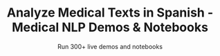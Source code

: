 ---
layout: demopagenew
title: Analyze Medical Texts in Spanish - Medical NLP Demos & Notebooks
seotitle: 'Medical NLP: Analyze Medical Texts in Spanish - John Snow Labs'
subtitle: Run 300+ live demos and notebooks
full_width: true
permalink: /analyze_medical_text_spanish
key: demo
nav_key: demo
article_header:
  type: demo
license: false
mode: immersivebg
show_edit_on_github: false
show_date: false
data:
  sections:  
    - secheader: yes
      secheader:
        - subtitle: Analyze Medical Texts in Spanish - Live Demos & Notebooks
          activemenu: analyze_medical_text_spanish
      source: yes
      source: 
        - title: Detect professions and occupations in Spanish
          id: detect_professions_occupations_Spanish_texts 
          image: 
              src: /assets/images/Classify-documents.svg
          excerpt: Automatically identify professions and occupations entities in Spanish texts using our pretrained Spark NLP for Healthcare model. 
          actions:
          - text: Live Demo
            type: normal
            url: https://demo.johnsnowlabs.com/healthcare/NER_PROFESSIONS_ES/ 
          - text: Colab
            type: blue_btn
            url: https://colab.research.google.com/github/JohnSnowLabs/spark-nlp-workshop/blob/master/tutorials/streamlit_notebooks/healthcare/NER_PROFESSIONS_ES.ipynb
        - title: Detect Diagnoses And Procedures In Spanish
          id: detect-diagnoses-and-procedures-in-spanish
          image: 
              src: /assets/images/Detect_drugs_and_prescriptions.svg
          excerpt: Automatically identify diagnoses and procedures in Spanish clinical documents.
          actions:
          - text: Live Demo
            type: normal
            url: https://demo.johnsnowlabs.com/healthcare/NER_DIAG_PROC_ES/
          - text: Colab
            type: blue_btn
            url: https://githubtocolab.com/JohnSnowLabs/spark-nlp-workshop/blob/master/tutorials/streamlit_notebooks/healthcare/NER_DIAG_PROC_ES.ipynb
        - title: Resolve Clinical Health Information using the HPO taxonomy (Spanish) 
          id: hpo_coding_spanish
          image: 
              src: /assets/images/HPO_coding_Spanish.svg
          excerpt: Entity Resolver for Human Phenotype Ontology in Spanish
          actions:
          - text: Live Demo
            type: normal
            url: https://demo.johnsnowlabs.com/healthcare/ER_HPO_ES/
          - text: Colab
            type: blue_btn
            url: https://colab.research.google.com/github/JohnSnowLabs/spark-nlp-workshop/blob/master/tutorials/Certification_Trainings/Healthcare/24.Improved_Entity_Resolvers_in_SparkNLP_with_sBert.ipynb
        - title: Detect Tumor Characteristics in Spanish medical texts
          id: detect_tumor_characteristics_spanish_medical_texts  
          image: 
              src: /assets/images/Detect_Tumor_Characteristics_in_Spanish_medical_texts.svg
          excerpt: This demo shows how to detect tumor characteristics (morphology) in Spanish medical texts.
          actions:
          - text: Live Demo
            type: normal
            url: https://demo.johnsnowlabs.com/healthcare/NER_TUMOR_ES/  
          - text: Colab
            type: blue_btn
            url: https://colab.research.google.com/github/JohnSnowLabs/spark-nlp-workshop/blob/master/tutorials/streamlit_notebooks/healthcare/NER_TUMOR_ES.ipynb
        - title: Map clinical terminology to SNOMED taxonomy in Spanish
          id: map_clinical_terminology_SNOMED_taxonomy_Spanish   
          image: 
              src: /assets/images/Map_clinical_terminology_to_SNOMED_taxonomy_in_Spanish.svg
          excerpt: This model maps healthcare information in Spanish to SNOMED codes using Entity Resolvers.
          actions:
          - text: Live Demo
            type: normal
            url: https://demo.johnsnowlabs.com/healthcare/ER_SNOMED_ES
          - text: Colab
            type: blue_btn
            url: https://colab.research.google.com/github/JohnSnowLabs/spark-nlp-workshop/blob/master/tutorials/streamlit_notebooks/healthcare/ER_SNOMED_ES.ipynb
        - title: Deidentify Spanish texts
          id: deidentify_spanish_texts   
          image: 
              src: /assets/images/Detect_Tumor_Characteristics_in_Spanish_medical_texts.svg
          excerpt: This demo shows how to deidentify protected health information in Spanish medical texts.
          actions:
          - text: Live Demo
            type: normal
            url: https://demo.johnsnowlabs.com/healthcare/DEID_PHI_TEXT_ES/
          - text: Colab
            type: blue_btn
            url: https://colab.research.google.com/github/JohnSnowLabs/spark-nlp-workshop/blob/master/tutorials/Certification_Trainings/Healthcare/4.2.Clinical_Deidentification_in_Spanish.ipynb
        - title: Detect PHI for Deidentification in Spanish
          id: detect_phi_deidentification_spanish    
          image: 
              src: /assets/images/Detect_risk_factors.svg
          excerpt: This demo shows how to detect Protected Health Information (PHI) that may need to be deidentified in Spanish.
          actions:
          - text: Live Demo
            type: normal
            url: https://demo.johnsnowlabs.com/healthcare/NER_DEID_ES/
          - text: Colab
            type: blue_btn
            url: https://colab.research.google.com/github/JohnSnowLabs/spark-nlp-workshop/blob/master/tutorials/Certification_Trainings/Healthcare/4.2.Clinical_Deidentification_in_Spanish.ipynb
        - title: Detection of disease mentions in Spanish tweets 
          id: detection_disease_mentions_spanish_tweets       
          image: 
              src: /assets/images/Detection_of_disease_mentions_in_Spanish_tweets.svg
          excerpt: This model extracts disease entities in Spanish tweets.
          actions:
          - text: Live Demo
            type: normal
            url: https://demo.johnsnowlabs.com/healthcare/PUBLIC_HEALTH_NER_DISEASE_ES/
          - text: Colab
            type: blue_btn
            url: https://colab.research.google.com/github/JohnSnowLabs/spark-nlp-workshop/blob/master/tutorials/streamlit_notebooks/healthcare/PUBLIC_HEALTH_NER_DISEASE_ES.ipynb
        - title: Clinical Text Summarization (Spanish)
          id: clinical_text_summarization_spanish
          image: 
              src: /assets/images/Clinical_Summarization_ES.svg
          excerpt: This demo showcases the capabilities of a special summary model for Spanish medical texts. 
          actions:
          - text: Live Demo
            type: normal
            url: https://demo.johnsnowlabs.com/healthcare/CLINICAL_TEXT_SUMMARIZATION_ES/
          - text: Colab
            type: blue_btn
            url: https://colab.research.google.com/github/JohnSnowLabs/spark-nlp-workshop/blob/master/tutorials/streamlit_notebooks/healthcare/CLINICAL_TEXT_SUMMARIZATION_ES.ipynb
---
